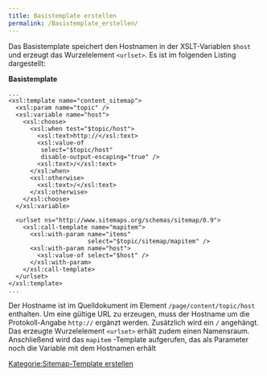 ```yaml
---
title: Basistemplate erstellen
permalink: /Basistemplate_erstellen/
---
```


Das Basistemplate speichert den Hostnamen in der XSLT-Variablen `$host` und erzeugt das Wurzelelement `<urlset>`. Es ist im folgenden Listing dargestellt:

**Basistemplate**

~~~~ {.xml}
...
<xsl:template name="content_sitemap">
  <xsl:param name="topic" />
  <xsl:variable name="host">
    <xsl:choose>
      <xsl:when test="$topic/host">
        <xsl:text>http://</xsl:text>
        <xsl:value-of
         select="$topic/host"
         disable-output-escaping="true" />
        <xsl:text>/</xsl:text>
      </xsl:when>
      <xsl:otherwise>
        <xsl:text>/</xsl:text>
      </xsl:otherwise>
    </xsl:choose>
  </xsl:variable>

  <urlset ns="http://www.sitemaps.org/schemas/sitemap/0.9">
    <xsl:call-template name="mapitem">
      <xsl:with-param name="items"
                      select="$topic/sitemap/mapitem" />
      <xsl:with-param name="host">
        <xsl:value-of select="$host" />
      </xsl:with-param>
    </xsl:call-template>
  </urlset>
</xsl:template>
...
~~~~

Der Hostname ist im Quelldokument im Element `/page/content/topic/host` enthalten. Um eine gültige URL zu erzeugen, muss der Hostname um die Protokoll-Angabe `http://` ergänzt werden. Zusätzlich wird ein `/` angehängt. Das erzeugte Wurzelelement `<urlset>` erhält zudem einen Namensraum. Anschließend wird das `mapitem` -Template aufgerufen, das als Parameter noch die Variable mit dem Hostnamen erhält

[Kategorie:Sitemap-Template erstellen](/Kategorie:Sitemap-Template_erstellen "wikilink")